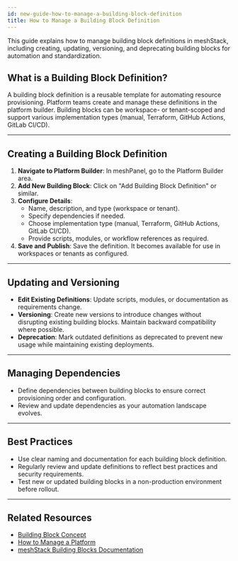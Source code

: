 ```yaml
---
id: new-guide-how-to-manage-a-building-block-definition
title: How to Manage a Building Block Definition
---
```


This guide explains how to manage building block definitions in meshStack, including creating, updating, versioning, and deprecating building blocks for automation and standardization.

## What is a Building Block Definition?
A building block definition is a reusable template for automating resource provisioning. Platform teams create and manage these definitions in the platform builder. Building blocks can be workspace- or tenant-scoped and support various implementation types (manual, Terraform, GitHub Actions, GitLab CI/CD).

---

## Creating a Building Block Definition
1. **Navigate to Platform Builder**: In meshPanel, go to the Platform Builder area.
2. **Add New Building Block**: Click on "Add Building Block Definition" or similar.
3. **Configure Details**:
   - Name, description, and type (workspace or tenant).
   - Specify dependencies if needed.
   - Choose implementation type (manual, Terraform, GitHub Actions, GitLab CI/CD).
   - Provide scripts, modules, or workflow references as required.
4. **Save and Publish**: Save the definition. It becomes available for use in workspaces or tenants as configured.

---

## Updating and Versioning
- **Edit Existing Definitions**: Update scripts, modules, or documentation as requirements change.
- **Versioning**: Create new versions to introduce changes without disrupting existing building blocks. Maintain backward compatibility where possible.
- **Deprecation**: Mark outdated definitions as deprecated to prevent new usage while maintaining existing deployments.

---

## Managing Dependencies
- Define dependencies between building blocks to ensure correct provisioning order and configuration.
- Review and update dependencies as your automation landscape evolves.

---

## Best Practices
- Use clear naming and documentation for each building block definition.
- Regularly review and update definitions to reflect best practices and security requirements.
- Test new or updated building blocks in a non-production environment before rollout.

---

## Related Resources
- [Building Block Concept](new-concept-buildingblock)
- [How to Manage a Platform](new-guide-how-to-manage-a-platform)
- [meshStack Building Blocks Documentation](administration.building-blocks)
